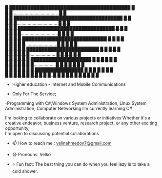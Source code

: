 █.████████████████████████████████████████.█
█.█......................................█.█
█.█.████████████████████████████████████.█.█
█.█.█..................................█.█.█
█.█.█.████████████████████████████████.█.█.█
█.█.█.█..............................█.█.█.█
█.█.█.█.████████████████████████████.█.█.█.█
█.█.█.█.█..........................█.█.█.█.█
█.█.█.█.█.████████████████████████.█.█.█.█.█
█.█.█.█.█.█......................█.█.█.█.█.█
█.█.█.█.█.█.████████████████████.█.█.█.█.█.█
█.█.█.█.█.█.█..................█.█.█.█.█.█.█
█.█.█.█.█.█.█.████████████████.█.█.█.█.█.█.█
█.█.█.█.█.█.█.█.█.█.█..█.█.█.█.█.█.█.█.█.█.█

- Higher education - Internet and Mobile Communications                                               
                                                                                                       
- Only For The Service;
   
 -Programming with C#,Windows System Administration,
         Linux System Administration, Computer Networking 
I’m currently learning C#

I'm looking to collaborate on various projects or initiatives
         Whether it's a creative endeavor, business venture,
         research project, or any other exciting opportunity,               
         I'm open to discussing potential collaborations

- 📫 How to reach me :
 velinahmedov7@gmail.com

- 😄 Pronouns: Velko

- ⚡ Fun fact: 
  The best thing you can do when you feel    lazy is to take a cold shower.





